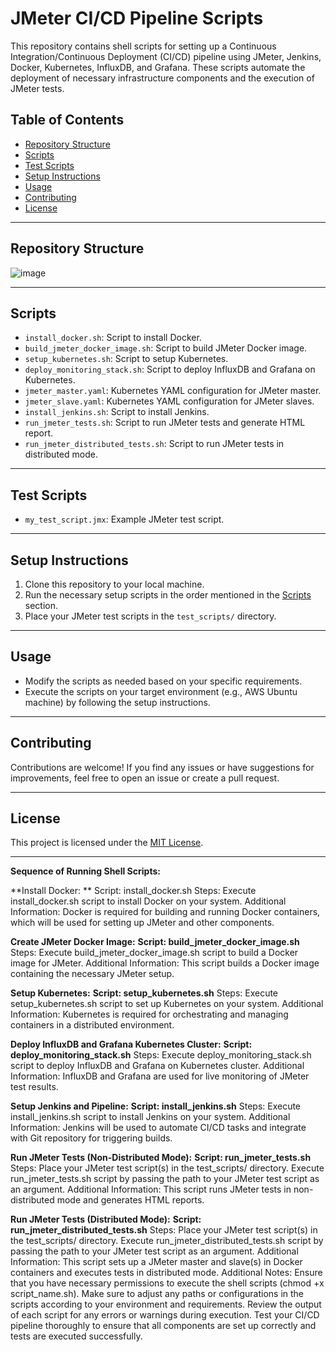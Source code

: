 # JMeter CI/CD Pipeline Scripts

This repository contains shell scripts for setting up a Continuous Integration/Continuous Deployment (CI/CD) pipeline using JMeter, Jenkins, Docker, Kubernetes, InfluxDB, and Grafana. These scripts automate the deployment of necessary infrastructure components and the execution of JMeter tests.

## Table of Contents

- [Repository Structure](#repository-structure)
- [Scripts](#scripts)
- [Test Scripts](#test-scripts)
- [Setup Instructions](#setup-instructions)
- [Usage](#usage)
- [Contributing](#contributing)
- [License](#license)

--------------------------------------------------------------------------------

## Repository Structure

![image](https://github.com/sachidanadpc/JMeter_CI_CD_Pipeline/assets/49983832/f9b0dda7-7c93-4ad3-93c5-7b905c00e7ad)

--------------------------------------------------------------------------------

## Scripts

- `install_docker.sh`: Script to install Docker.
- `build_jmeter_docker_image.sh`: Script to build JMeter Docker image.
- `setup_kubernetes.sh`: Script to setup Kubernetes.
- `deploy_monitoring_stack.sh`: Script to deploy InfluxDB and Grafana on Kubernetes.
- `jmeter_master.yaml`: Kubernetes YAML configuration for JMeter master.
- `jmeter_slave.yaml`: Kubernetes YAML configuration for JMeter slaves.
- `install_jenkins.sh`: Script to install Jenkins.
- `run_jmeter_tests.sh`: Script to run JMeter tests and generate HTML report.
- `run_jmeter_distributed_tests.sh`: Script to run JMeter tests in distributed mode.

--------------------------------------------------------------------------------

## Test Scripts

- `my_test_script.jmx`: Example JMeter test script.

--------------------------------------------------------------------------------

## Setup Instructions

1. Clone this repository to your local machine.
2. Run the necessary setup scripts in the order mentioned in the [Scripts](#scripts) section.
3. Place your JMeter test scripts in the `test_scripts/` directory.

--------------------------------------------------------------------------------

## Usage

- Modify the scripts as needed based on your specific requirements.
- Execute the scripts on your target environment (e.g., AWS Ubuntu machine) by following the setup instructions.

--------------------------------------------------------------------------------

## Contributing

Contributions are welcome! If you find any issues or have suggestions for improvements, feel free to open an issue or create a pull request.

--------------------------------------------------------------------------------

## License

This project is licensed under the [MIT License](LICENSE).

--------------------------------------------------------------------------------

**Sequence of Running Shell Scripts:**

**Install Docker:
**
Script: install_docker.sh
Steps:
Execute install_docker.sh script to install Docker on your system.
Additional Information:
Docker is required for building and running Docker containers, which will be used for setting up JMeter and other components.

**Create JMeter Docker Image:**
**Script: build_jmeter_docker_image.sh**
Steps:
Execute build_jmeter_docker_image.sh script to build a Docker image for JMeter.
Additional Information:
This script builds a Docker image containing the necessary JMeter setup.

**Setup Kubernetes:**
**Script: setup_kubernetes.sh**
Steps:
Execute setup_kubernetes.sh script to set up Kubernetes on your system.
Additional Information:
Kubernetes is required for orchestrating and managing containers in a distributed environment.

**Deploy InfluxDB and Grafana Kubernetes Cluster:**
**Script: deploy_monitoring_stack.sh**
Steps:
Execute deploy_monitoring_stack.sh script to deploy InfluxDB and Grafana on Kubernetes cluster.
Additional Information:
InfluxDB and Grafana are used for live monitoring of JMeter test results.

**Setup Jenkins and Pipeline:**
**Script: install_jenkins.sh**
Steps:
Execute install_jenkins.sh script to install Jenkins on your system.
Additional Information:
Jenkins will be used to automate CI/CD tasks and integrate with Git repository for triggering builds.

**Run JMeter Tests (Non-Distributed Mode):**
**Script: run_jmeter_tests.sh**
Steps:
Place your JMeter test script(s) in the test_scripts/ directory.
Execute run_jmeter_tests.sh script by passing the path to your JMeter test script as an argument.
Additional Information:
This script runs JMeter tests in non-distributed mode and generates HTML reports.

**Run JMeter Tests (Distributed Mode):**
**Script: run_jmeter_distributed_tests.sh**
Steps:
Place your JMeter test script(s) in the test_scripts/ directory.
Execute run_jmeter_distributed_tests.sh script by passing the path to your JMeter test script as an argument.
Additional Information:
This script sets up a JMeter master and slave(s) in Docker containers and executes tests in distributed mode.
Additional Notes:
Ensure that you have necessary permissions to execute the shell scripts (chmod +x script_name.sh).
Make sure to adjust any paths or configurations in the scripts according to your environment and requirements.
Review the output of each script for any errors or warnings during execution.
Test your CI/CD pipeline thoroughly to ensure that all components are set up correctly and tests are executed successfully.
